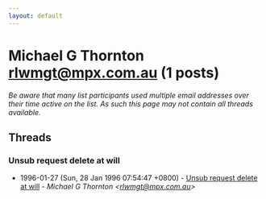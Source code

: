 ```yaml
---
layout: default
---
```


# Michael G Thornton <rlwmgt@mpx.com.au> (1 posts)

_Be aware that many list participants used multiple email addresses over their time active on the list. As such this page may not contain all threads available._

## Threads

### Unsub request delete at will
+ 1996-01-27 (Sun, 28 Jan 1996 07:54:47 +0800) - [Unsub request delete at will](/archive/1996/01/3141cb9ab573a8b5557916e473a13548cd76773ee758d2abc445da526ae56f35) - _Michael G Thornton \<rlwmgt@mpx.com.au\>_

